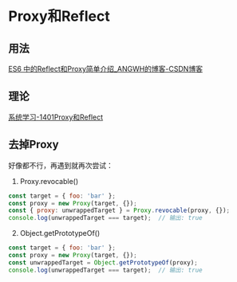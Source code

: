 # Proxy和Reflect

## 用法
[ES6 中的Reflect和Proxy简单介绍_ANGWH的博客-CSDN博客](https://blog.csdn.net/ANGWH/article/details/107125398)

## 理论
[系统学习-1401Proxy和Reflect](../系统学习/1401Proxy和Reflect.md)

## 去掉Proxy
好像都不行，再遇到就再次尝试：

1. Proxy.revocable()
```javascript
const target = { foo: 'bar' };
const proxy = new Proxy(target, {});
const { proxy: unwrappedTarget } = Proxy.revocable(proxy, {});
console.log(unwrappedTarget === target);  // 输出: true
```

2. Object.getPrototypeOf()
```javascript
const target = { foo: 'bar' };
const proxy = new Proxy(target, {});
const unwrappedTarget = Object.getPrototypeOf(proxy);
console.log(unwrappedTarget === target);  // 输出: true
```